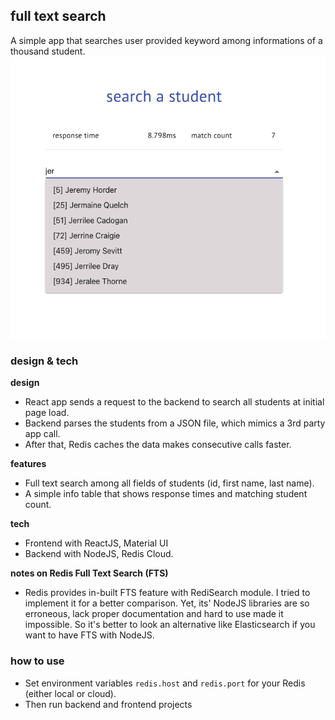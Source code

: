 ## full text search

A simple app that searches user provided keyword among informations of a thousand student.
![screenshot](screenshot.png)

### design & tech

**design**

- React app sends a request to the backend to search all students at initial page load.
- Backend parses the students from a JSON file, which mimics a 3rd party app call.
- After that, Redis caches the data makes consecutive calls faster.

**features**

- Full text search among all fields of students (id, first name, last name).
- A simple info table that shows response times and matching student count.

**tech**

- Frontend with ReactJS, Material UI
- Backend with NodeJS, Redis Cloud.

**notes on Redis Full Text Search (FTS)**

- Redis provides in-built FTS feature with RediSearch module. I tried to implement it for a better comparison. Yet, its'
  NodeJS libraries are so erroneous, lack proper documentation and hard to use made it impossible. So it's better to look an alternative like Elasticsearch if you want to have FTS with NodeJS.

### how to use

- Set environment variables `redis.host` and `redis.port` for your Redis (either local or cloud).
- Then run backend and frontend projects
